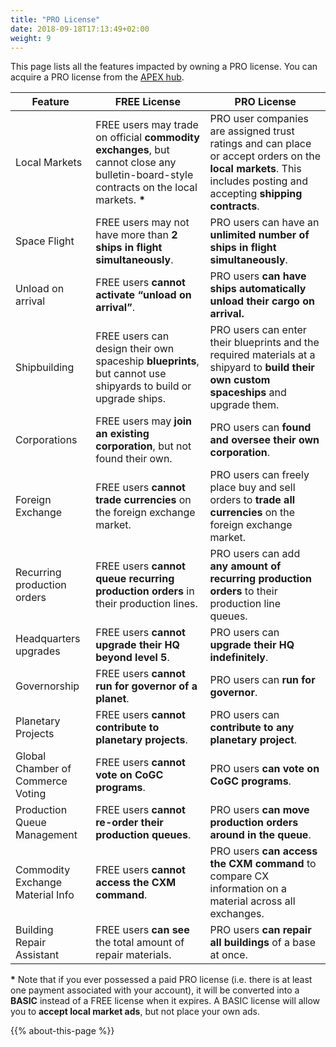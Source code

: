 ```yaml
---
title: "PRO License"
date: 2018-09-18T17:13:49+02:00
weight: 9
---
```


This page lists all the features impacted by owning a PRO license. You can acquire a PRO license from the [APEX hub](https://prosperousuniverse.com/premium).

| Feature                           | FREE License                                                                                                                              | PRO License                                                                                                                                                        |
|-----------------------------------|-------------------------------------------------------------------------------------------------------------------------------------------|--------------------------------------------------------------------------------------------------------------------------------------------------------------------|
| Local Markets                     | FREE users may trade on official __commodity exchanges__, but cannot close any bulletin-board-style contracts on the local markets. __*__ | PRO user companies are assigned trust ratings and can place or accept orders on the __local markets__. This includes posting and accepting __shipping contracts__. |
| Space Flight                      | FREE users may not have more than __2 ships in flight simultaneously__.                                                                   | PRO users can have an __unlimited number of ships in flight simultaneously__.                                                                                      |
| Unload on arrival                 | FREE users __cannot activate “unload on arrival”__.                                                                                       | PRO users __can have ships automatically unload their cargo on arrival.__                                                                                          |
| Shipbuilding                      | FREE users can design their own spaceship __blueprints__, but cannot use shipyards to build or upgrade ships.                             | PRO users can enter their blueprints and the required materials at a shipyard to __build their own custom spaceships__ and upgrade them.                           |
| Corporations                      | FREE users may __join an existing corporation__, but not found their own.                                                                 | PRO users can __found and oversee their own corporation__.                                                                                                         |
| Foreign Exchange                  | FREE users __cannot trade currencies__ on the foreign exchange market.                                                                    | PRO users can freely place buy and sell orders to __trade all currencies__ on the foreign exchange market.                                                         |
| Recurring production orders       | FREE users __cannot queue recurring production orders__ in their production lines.                                                        | PRO users can add __any amount of recurring production orders__ to their production line queues.                                                                   |
| Headquarters upgrades             | FREE users __cannot upgrade their HQ beyond level 5__.                                                                                    | PRO users can __upgrade their HQ indefinitely__.                                                                                                                   |
| Governorship                      | FREE users __cannot run for governor of a planet__.                                                                                       | PRO users can __run for governor__.                                                                                                                                |
| Planetary Projects                | FREE users __cannot contribute to planetary projects__.                                                                                   | PRO users can __contribute to any planetary project__.                                                                                                             |
| Global Chamber of Commerce Voting | FREE users __cannot vote on CoGC programs__.                                                                                              | PRO users __can vote on CoGC programs__.                                                                                                                           |
| Production Queue Management       | FREE users __cannot re-order their production queues__.                                                                                   | PRO users __can move production orders around in the queue__.                                                                                                      |
| Commodity Exchange Material Info  | FREE users __cannot access the CXM command__.                                                                                             | PRO users __can access the CXM command__ to compare CX information on a material across all exchanges.                                                             |
| Building Repair Assistant         | FREE users __can see__ the total amount of repair materials.                                                                              | PRO users __can repair all buildings__ of a base at once.                                                                                                          |

__*__ Note that if you ever possessed a paid PRO license (i.e. there is at least one payment associated with your account), it will be converted into a **BASIC** instead of a FREE license when it expires. A BASIC license will allow you to **accept local market ads**, but not place your own ads.

{{% about-this-page %}}
